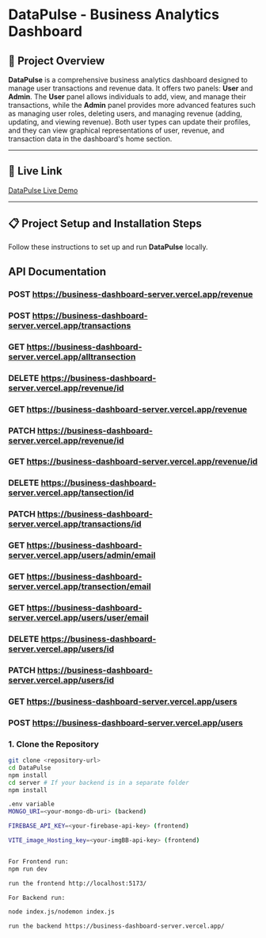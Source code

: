 # DataPulse - Business Analytics Dashboard



## :rocket: Project Overview

**DataPulse** is a comprehensive business analytics dashboard designed to manage user transactions and revenue data. It offers two panels: **User** and **Admin**. The **User** panel allows individuals to add, view, and manage their transactions, while the **Admin** panel provides more advanced features such as managing user roles, deleting users, and managing revenue (adding, updating, and viewing revenue). Both user types can update their profiles, and they can view graphical representations of user, revenue, and transaction data in the dashboard's home section.

---

## :link: Live Link

[DataPulse Live Demo](https://melodious-treacle-a31ff2.netlify.app/) 

---

## :clipboard: Project Setup and Installation Steps

Follow these instructions to set up and run **DataPulse** locally.


##  API Documentation

  ### POST   https://business-dashboard-server.vercel.app/revenue
  ### POST   https://business-dashboard-server.vercel.app/transactions
  ### GET    https://business-dashboard-server.vercel.app/alltransection
  ### DELETE https://business-dashboard-server.vercel.app/revenue/id
  ### GET    https://business-dashboard-server.vercel.app/revenue
  ### PATCH  https://business-dashboard-server.vercel.app/revenue/id
  ### GET    https://business-dashboard-server.vercel.app/revenue/id
  ### DELETE https://business-dashboard-server.vercel.app/tansection/id
  ### PATCH  https://business-dashboard-server.vercel.app/transactions/id
  ### GET    https://business-dashboard-server.vercel.app/users/admin/email
  ### GET    https://business-dashboard-server.vercel.app/transection/email
  ### GET    https://business-dashboard-server.vercel.app/users/user/email
  ### DELETE https://business-dashboard-server.vercel.app/users/id
  ### PATCH  https://business-dashboard-server.vercel.app/users/id
  ### GET    https://business-dashboard-server.vercel.app/users
  ### POST   https://business-dashboard-server.vercel.app/users
 


  


### 1. Clone the Repository
```bash
git clone <repository-url>
cd DataPulse
npm install
cd server # If your backend is in a separate folder
npm install

.env variable
MONGO_URI=<your-mongo-db-uri> (backend)

FIREBASE_API_KEY=<your-firebase-api-key> (frontend)

VITE_image_Hosting_key=<your-imgBB-api-key> (frontend)


For Frontend run:
npm run dev 

run the frontend http://localhost:5173/

For Backend run:

node index.js/nodemon index.js

run the backend https://business-dashboard-server.vercel.app/
